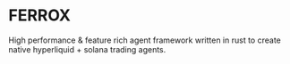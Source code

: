 # FERROX
High performance &amp; feature rich agent framework written in rust to create native hyperliquid + solana trading agents.

